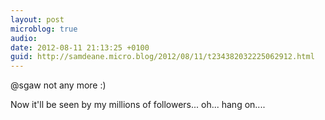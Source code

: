```yaml
---
layout: post
microblog: true
audio: 
date: 2012-08-11 21:13:25 +0100
guid: http://samdeane.micro.blog/2012/08/11/t234382032225062912.html
---
```

@sgaw not any more :)

Now it'll be seen by my millions of followers... oh... hang on....
